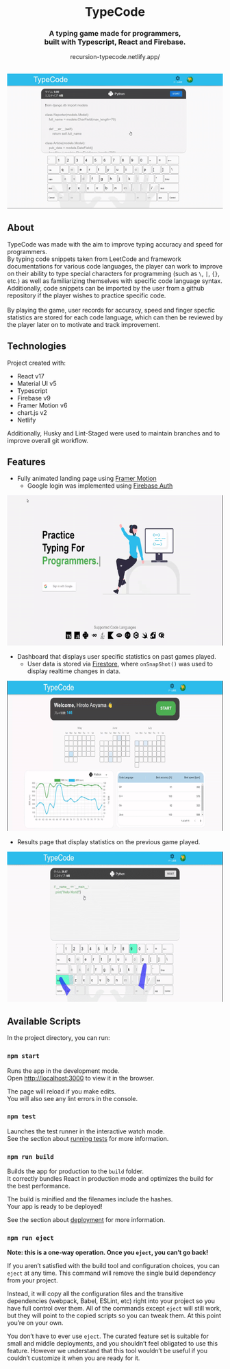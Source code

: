 
<h1 align="center">
  TypeCode
  <br>
</h1>

<h3 align="center">A typing game made for programmers, <br /> built with Typescript, React and Firebase.</h3>
<p align="center">recursion-typecode.netlify.app/</p>
<br />

<div align="center">
    <img src="./uploads/game.gif" />
</div>

## About

TypeCode was made with the aim to improve typing accuracy and speed for programmers. <br />
By typing code snippets taken from LeetCode and framework documentations for various code languages, 
the player can work to improve on their ability to type special characters for programming (such as ```\```, ```|```, ```{}```, etc.) as well as familiarizing themselves with specific code language syntax. Additionally, code snippets can be imported by the user from a github repository if the player wishes to practice specific code. <br /><br />
By playing the game, user records for accuracy, speed and finger specfic statistics are stored for each code language, which can then be reviewed by the player later on to motivate and track improvement. <br />

## Technologies
Project created with:
- React v17
- Material UI v5
- Typescript
- Firebase v9
- Framer Motion v6
- chart.js v2
- Netlify

Additionally, Husky and Lint-Staged were used to maintain branches and to improve overall git workflow.

## Features

- Fully animated landing page using <a href="https://www.framer.com/motion/" target="_blank">Framer Motion</a>
  - Google login was implemented using <a href="https://firebase.google.com/docs/auth?hl=ja" target="_blank">Firebase Auth</a>
<p align="center">
  <img src="./uploads/landingpage.gif" height="350px"/>
</p>

- Dashboard that displays user specific statistics on past games played.
  - User data is stored via <a href="https://firebase.google.com/docs/firestore/data-model?hl=ja" target="_blank">Firestore</a>, where ```onSnapShot()``` was used to display realtime changes in data.
<p align="center">
  <img src="./uploads/dashboard.gif" height="350px"/>
</p>

- Results page that display statistics on the previous game played.
<p align="center">
  <img src="./uploads/results.gif" height="350px"/>
</p>

## Available Scripts

In the project directory, you can run:

### `npm start`

Runs the app in the development mode.\
Open [http://localhost:3000](http://localhost:3000) to view it in the browser.

The page will reload if you make edits.\
You will also see any lint errors in the console.

### `npm test`

Launches the test runner in the interactive watch mode.\
See the section about [running tests](https://facebook.github.io/create-react-app/docs/running-tests) for more information.

### `npm run build`

Builds the app for production to the `build` folder.\
It correctly bundles React in production mode and optimizes the build for the best performance.

The build is minified and the filenames include the hashes.\
Your app is ready to be deployed!

See the section about [deployment](https://facebook.github.io/create-react-app/docs/deployment) for more information.

### `npm run eject`

**Note: this is a one-way operation. Once you `eject`, you can’t go back!**

If you aren’t satisfied with the build tool and configuration choices, you can `eject` at any time. This command will remove the single build dependency from your project.

Instead, it will copy all the configuration files and the transitive dependencies (webpack, Babel, ESLint, etc) right into your project so you have full control over them. All of the commands except `eject` will still work, but they will point to the copied scripts so you can tweak them. At this point you’re on your own.

You don’t have to ever use `eject`. The curated feature set is suitable for small and middle deployments, and you shouldn’t feel obligated to use this feature. However we understand that this tool wouldn’t be useful if you couldn’t customize it when you are ready for it.